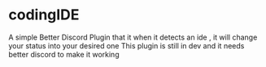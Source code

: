 # codingIDE
A simple Better Discord Plugin that it when it detects an ide , it will change your status into your desired one
This plugin is still in dev and it needs better discord to make it working
